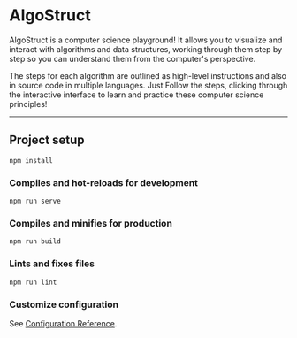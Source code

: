 # AlgoStruct

AlgoStruct is a computer science playground! It allows you to visualize and interact with algorithms and data structures, working through them step by step so you can understand them from the computer's perspective.

The steps for each algorithm are outlined as high-level instructions and also in source code in multiple languages. Just Follow the steps, clicking through the interactive interface to learn and practice these computer science principles!

---

## Project setup
```
npm install
```

### Compiles and hot-reloads for development
```
npm run serve
```

### Compiles and minifies for production
```
npm run build
```

### Lints and fixes files
```
npm run lint
```

### Customize configuration
See [Configuration Reference](https://cli.vuejs.org/config/).

